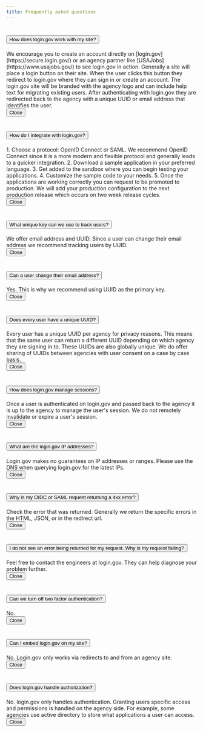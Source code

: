 ```yaml
---
title: Frequently asked questions
---
```


<div class="usa-accordion usa-accordion-bordered" aria-multiselectable="true">

<h1 class="usa-accordion-heading">
<button class="usa-accordion-button" aria-controls="flow">
How does login.gov work with my site?
</button>
</h1>
<div id="flow" class="usa-accordion-container">
<div class="usa-accordion-content" markdown="1">
We encourage you to create an account directly on [login.gov](https://secure.login.gov/) or an agency partner like
[USAJobs](https://www.usajobs.gov/) to see login.gov in action.
Generally a site will place a login button on their site.  When the user clicks this button they redirect to login.gov
where they can sign in or create an account.  The login.gov site will be branded with the agency logo and can
include help text for migrating existing users.
After authenticating with login.gov they are redirected back to the agency with a unique UUID or email address that
identifies the user.
</div>
<button class="usa-accordion-close-button">Close</button>
</div>


<h1 class="usa-accordion-heading">
<button class="usa-accordion-button" aria-controls="programming">
How do I integrate with login.gov?
</button>
</h1>
<div id="programming" class="usa-accordion-container">
<div class="usa-accordion-content" markdown="1">
1. Choose a protocol: OpenID Connect or SAML.  We recommend OpenID Connect since it is a more modern and flexible
protocol and generally leads to a quicker integration.
2. Download a sample application in your preferred language.
3. Get added to the sandbox where you can begin testing your applications.
4. Customize the sample code to your needs.
5. Once the applications are working correctly you can request to be promoted to production.
We will add your production configuration to the next production release which occurs on two week release cycles.
</div>
<button class="usa-accordion-close-button">Close</button>
</div>


<h1 class="usa-accordion-heading">
<button class="usa-accordion-button" aria-controls="user-key">
What unique key can we use to track users?
</button>
</h1>
<div id="user-key" class="usa-accordion-container">
<div class="usa-accordion-content" markdown="1">
We offer email address and UUID.  Since a user can change their email address we recommend tracking users by UUID.
</div>
<button class="usa-accordion-close-button">Close</button>
</div>


<h1 class="usa-accordion-heading">
<button class="usa-accordion-button" aria-controls="email">
Can a user change their email address?
</button>
</h1>
<div id="email" class="usa-accordion-container">
<div class="usa-accordion-content" markdown="1">
Yes.  This is why we recommend using UUID as the primary key.
</div>
<button class="usa-accordion-close-button">Close</button>
</div>


<h1 class="usa-accordion-heading">
<button class="usa-accordion-button" aria-controls="uuid">
Does every user have a unique UUID?
</button>
</h1>
<div id="uuid" class="usa-accordion-container">
<div class="usa-accordion-content" markdown="1">
Every user has a unique UUID per agency for privacy reasons.  This means that the same user can return a different UUID depending on which agency they are signing in to.  These UUIDs are also globally unique.  We do offer sharing of UUIDs between agencies with user consent on a case by case basis.
</div>
<button class="usa-accordion-close-button">Close</button>
</div>


<h1 class="usa-accordion-heading">
<button class="usa-accordion-button" aria-controls="sessions">
How does login.gov manage sessions?
</button>
</h1>
<div id="sessions" class="usa-accordion-container">
<div class="usa-accordion-content" markdown="1">
Once a user is authenticated on login.gov and passed back to the agency it is up to the agency to manage the user's session.
We do not remotely invalidate or expire a user's session.
</div>
<button class="usa-accordion-close-button">Close</button>
</div>



<h1 class="usa-accordion-heading">
<button class="usa-accordion-button" aria-controls="ip-address">
What are the login.gov IP addresses?
</button>
</h1>
<div id="ip-address" class="usa-accordion-container">
<div class="usa-accordion-content" markdown="1">
Login.gov makes no guarantees on IP addresses or ranges.  Please use the DNS when querying login.gov for the latest IPs.
</div>
<button class="usa-accordion-close-button">Close</button>
</div>


<h1 class="usa-accordion-heading">
<button class="usa-accordion-button" aria-controls="4xx-error">
Why is my OIDC or SAML request returning a 4xx error?
</button>
</h1>
<div id="4xx-error" class="usa-accordion-container">
<div class="usa-accordion-content" markdown="1">
Check the error that was returned.  Generally we return the specific errors in the HTML, JSON, or in the redirect url.
</div>
<button class="usa-accordion-close-button">Close</button>
</div>


<h1 class="usa-accordion-heading">
<button class="usa-accordion-button" aria-controls="request-error">
I do not see an error being returned for my request. Why is my request failing?
</button>
</h1>
<div id="request-error" class="usa-accordion-container">
<div class="usa-accordion-content" markdown="1">
Feel free to contact the engineers at login.gov.  They can help diagnose your problem further.
</div>
<button class="usa-accordion-close-button">Close</button>
</div>


<h1 class="usa-accordion-heading">
<button class="usa-accordion-button" aria-controls="2fa">
Can we turn off two factor authentication?
</button>
</h1>
<div id="2fa" class="usa-accordion-container">
<div class="usa-accordion-content" markdown="1">
No.
</div>
<button class="usa-accordion-close-button">Close</button>
</div>


<h1 class="usa-accordion-heading">
<button class="usa-accordion-button" aria-controls="embed">
Can I embed login.gov on my site?
</button>
</h1>
<div id="embed" class="usa-accordion-container">
<div class="usa-accordion-content" markdown="1">
No.  Login.gov only works via redirects to and from an agency site.
</div>
<button class="usa-accordion-close-button">Close</button>
</div>


<h1 class="usa-accordion-heading">
<button class="usa-accordion-button" aria-controls="authorization">
Does login.gov handle authorization?
</button>
</h1>
<div id="authorization" class="usa-accordion-container">
<div class="usa-accordion-content" markdown="1">
No.  login.gov only handles authentication. Granting users specific access and permissions is handled on the agency side.  For example, some agencies use active directory to store what applications a user can access.
</div>
<button class="usa-accordion-close-button">Close</button>
</div>

</div>
